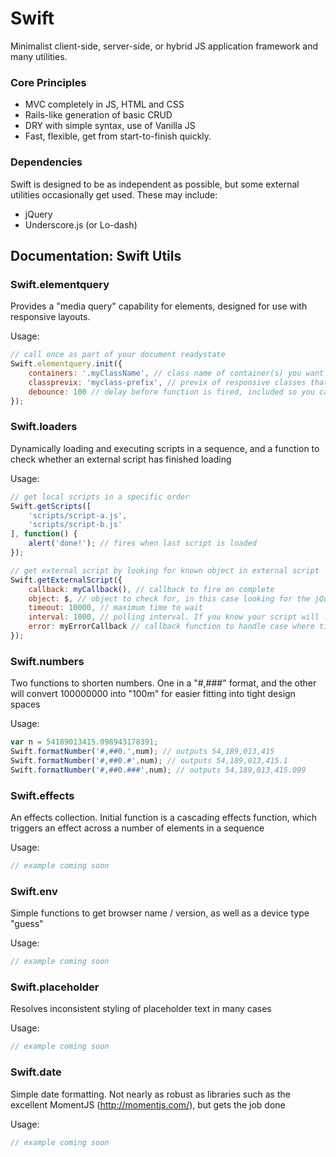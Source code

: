 Swift
=====
Minimalist client-side, server-side, or hybrid JS application framework and many utilities.

### Core Principles

* MVC completely in JS, HTML and CSS
* Rails-like generation of basic CRUD
* DRY with simple syntax, use of Vanilla JS
* Fast, flexible, get from start-to-finish quickly.

### Dependencies

Swift is designed to be as independent as possible, but some external utilities occasionally get used. These may include:

* jQuery
* Underscore.js (or Lo-dash)

## Documentation: Swift Utils


### Swift.elementquery
Provides a "media query" capability for elements, designed for use with responsive layouts.

Usage:
```javascript
// call once as part of your document readystate
Swift.elementquery.init({
	containers: '.myClassName', // class name of container(s) you want to watch / query
	classprevix: 'myclass-prefix', // previx of responsive classes that will get added to containers
	debounce: 100 // delay before function is fired, included so you can make adjustments per your app
});
```

### Swift.loaders
Dynamically loading and executing scripts in a sequence, and a function to check whether an external script has finished loading

Usage:
```javascript
// get local scripts in a specific order
Swift.getScripts([
	'scripts/script-a.js',
	'scripts/script-b.js'
], function() {
	alert('done!'); // fires when last script is loaded
});

// get external script by looking for known object in external script
Swift.getExternalScript({
	callback: myCallback(), // callback to fire on complete
	object: $, // object to check for, in this case looking for the jQuery object
	timeout: 10000, // maximum time to wait
	interval: 1000, // polling interval. If you know your script will load faster, set this lower to minimize wait
	error: myErrorCallback // callback function to handle case where timeout is not long enough
}); 
```

### Swift.numbers
Two functions to shorten numbers. One in a "#,###" format, and the other will convert 100000000 into "100m" for easier fitting into tight design spaces

Usage:
```javascript
var n = 54189013415.098943178391;
Swift.formatNumber('#,##0.',num); // outputs 54,189,013,415
Swift.formatNumber('#,##0.#',num); // outputs 54,189,013,415.1
Swift.formatNumber('#,##0.###',num); // outputs 54,189,013,415.099
```

### Swift.effects
An effects collection. Initial function is a cascading effects function, which triggers an effect across a number of elements in a sequence

Usage:
```javascript
// example coming soon
```

### Swift.env
Simple functions to get browser name / version, as well as a device type "guess"

Usage:
```javascript
// example coming soon
```

### Swift.placeholder
Resolves inconsistent styling of placeholder text in many cases

Usage:
```javascript
// example coming soon
```

### Swift.date
Simple date formatting. Not nearly as robust as libraries such as the excellent MomentJS (http://momentjs.com/), but gets the job done

Usage:
```javascript
// example coming soon
```

